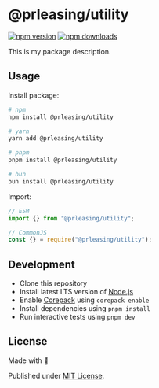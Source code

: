 # @prleasing/utility

[![npm version][npm-version-src]][npm-version-href]
[![npm downloads][npm-downloads-src]][npm-downloads-href]

<!-- [![bundle][bundle-src]][bundle-href] -->
<!-- [![Codecov][codecov-src]][codecov-href] -->

This is my package description.

## Usage

Install package:

```sh
# npm
npm install @prleasing/utility

# yarn
yarn add @prleasing/utility

# pnpm
pnpm install @prleasing/utility

# bun
bun install @prleasing/utility
```

Import:

```js
// ESM
import {} from "@prleasing/utility";

// CommonJS
const {} = require("@prleasing/utility");
```

## Development

- Clone this repository
- Install latest LTS version of [Node.js](https://nodejs.org/en/)
- Enable [Corepack](https://github.com/nodejs/corepack) using `corepack enable`
- Install dependencies using `pnpm install`
- Run interactive tests using `pnpm dev`

## License

Made with 💛

Published under [MIT License](./LICENSE).

<!-- Badges -->

[npm-version-src]: https://img.shields.io/npm/v/@prleasing/utility?style=flat&colorA=18181B&colorB=F0DB4F
[npm-version-href]: https://npmjs.com/package/@prleasing/utility
[npm-downloads-src]: https://img.shields.io/npm/dm/@prleasing/utility?style=flat&colorA=18181B&colorB=F0DB4F
[npm-downloads-href]: https://npmjs.com/package/@prleasing/utility

<!-- [codecov-src]: https://img.shields.io/codecov/c/gh/unjs/@prleasing/utility/main?style=flat&colorA=18181B&colorB=F0DB4F
[codecov-href]: https://codecov.io/gh/unjs/@prleasing/utility

[bundle-src]: https://img.shields.io/bundlephobia/minzip/@prleasing/utility?style=flat&colorA=18181B&colorB=F0DB4F
[bundle-href]: https://bundlephobia.com/result?p=@prleasing/utility -->
